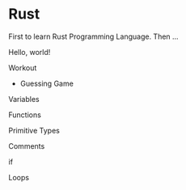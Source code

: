 # Rust
First to learn Rust Programming Language. Then ...

Hello, world!

Workout
 * Guessing Game

Variables

Functions

Primitive Types

Comments

if

Loops


